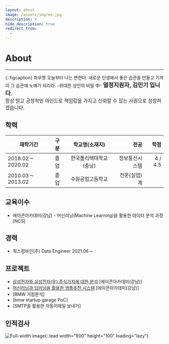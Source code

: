 ```yaml
---
layout: about
image: /assets/img/me.jpg
description: >
hide_description: true
redirect_from:
  -
---
```



# About

<!--author-->

* * *
{:.figcaption}
    좌우명
    오늘부터 나는 변한다. 새로운 인생에서 좋은 습관을 만들고 기꺼이 그 습관에 노예가 되리라.
    -위대한 상인의 비밀 中-
<left>
<span style=
"font-size:130%;
font-weight:bold">
열정지원자, 김민기 입니다.<br>
</span>
<span style="font-size:110%;font-weight:">
항상 밝고 긍정적인 마인드로 책임감을 가지고 신뢰할 수 있는 사원으로 성장하겠습니다.
</span>
</left>

## 학력

| 재학기간           | 구분 | 학교명(소재지)         | 전공            | 학점           |
|-------------------|:-----|:---------------------:|---------------:|---------------:|
| 2018.02 ~ 2020.02 | 졸업 | 한국폴리텍대학교 (충남) | 정보통신시스템   | 4 / 4.5        |
| 2010.03 ~ 2013.02 | 졸업 | 수원공업고등학교       | 전문(실업)계     |                |

## 교육이수
- 에이콘아카데미(강남) - 머신러닝(Machine Learning)을 활용한 데이터 분석 과정 [NCS]

## 경력
- 웍스컴바인(주) Data Engineer 2021.06 ~

## 프로젝트
- [삼성전자와 삼성전자(우) 주식가치에 대한 분석](https://roogle6523.github.io/PortFolio/generic.html) [에이콘아카데미(강남)]
- [머신러닝과 딥러닝을 활용한 앰플추천 시스템](https://roogle6523.github.io/PortFolio/generic2.html) [에이콘아카데미(강남)]
- [BMW 거점분석]
- [bmw startup garage PoC]
- [SMTP을 활용한 자동이메일 보내기]
## 인적검사
![Full-width image](../assets/img/personality.PNG){:.lead width="800" height="100" loading="lazy"}